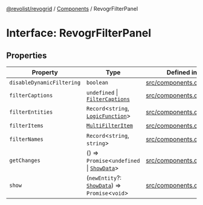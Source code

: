 [@revolist/revogrid](README.md) / [Components](Namespace.Components.md) / RevogrFilterPanel

# Interface: RevogrFilterPanel

## Properties

| Property | Type | Defined in |
| ------ | ------ | ------ |
| `disableDynamicFiltering` | `boolean` | [src/components.d.ts:398](https://github.com/revolist/revogrid/blob/a808f70a0d197fcea56d269b7334fbc41eb74c5d/src/components.d.ts#L398) |
| `filterCaptions` | `undefined` \| [`FilterCaptions`](TypeAlias.FilterCaptions.md) | [src/components.d.ts:399](https://github.com/revolist/revogrid/blob/a808f70a0d197fcea56d269b7334fbc41eb74c5d/src/components.d.ts#L399) |
| `filterEntities` | `Record`\<`string`, [`LogicFunction`](TypeAlias.LogicFunction.md)\> | [src/components.d.ts:400](https://github.com/revolist/revogrid/blob/a808f70a0d197fcea56d269b7334fbc41eb74c5d/src/components.d.ts#L400) |
| `filterItems` | [`MultiFilterItem`](TypeAlias.MultiFilterItem.md) | [src/components.d.ts:401](https://github.com/revolist/revogrid/blob/a808f70a0d197fcea56d269b7334fbc41eb74c5d/src/components.d.ts#L401) |
| `filterNames` | `Record`\<`string`, `string`\> | [src/components.d.ts:402](https://github.com/revolist/revogrid/blob/a808f70a0d197fcea56d269b7334fbc41eb74c5d/src/components.d.ts#L402) |
| `getChanges` | () => `Promise`\<`undefined` \| [`ShowData`](TypeAlias.ShowData.md)\> | [src/components.d.ts:403](https://github.com/revolist/revogrid/blob/a808f70a0d197fcea56d269b7334fbc41eb74c5d/src/components.d.ts#L403) |
| `show` | (`newEntity`?: [`ShowData`](TypeAlias.ShowData.md)) => `Promise`\<`void`\> | [src/components.d.ts:404](https://github.com/revolist/revogrid/blob/a808f70a0d197fcea56d269b7334fbc41eb74c5d/src/components.d.ts#L404) |
